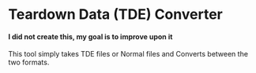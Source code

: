 # Teardown Data (TDE) Converter

#### I did not create this, my goal is to improve upon it

This tool simply takes TDE files or Normal files and Converts between the two formats.
